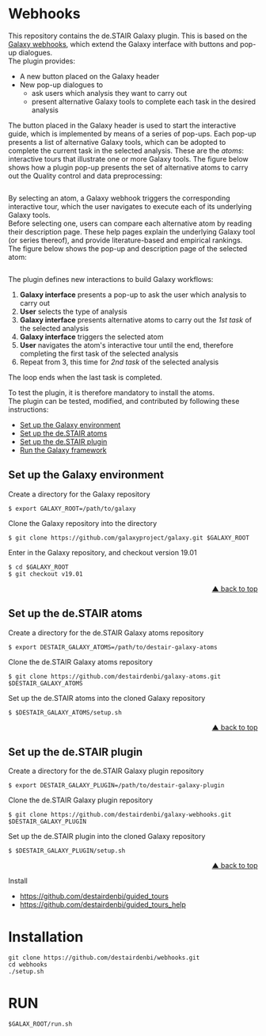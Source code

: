 <div id="top"></div>

# Webhooks

This repository contains the de.STAIR Galaxy plugin. This is based on the
[Galaxy webhooks](https://docs.galaxyproject.org/en/master/admin/webhooks.html),
which extend the Galaxy interface with buttons and pop-up dialogues.  
The plugin provides:
- A new button placed on the Galaxy header
- New pop-up dialogues to
  - ask users which analysis they want to carry out
  - present alternative Galaxy tools to complete each task in the desired
analysis

The button placed in the Galaxy header is used to start the interactive
guide, which is implemented by means of a series of pop-ups. Each pop-up
presents a list of alternative Galaxy tools, which can be adopted to complete
the current task in the selected analysis. These are the *atoms*: interactive
tours that illustrate one or more Galaxy tools.
The figure below shows how a plugin pop-up presents the set of alternative
atoms to carry out the Quality control and data preprocessing:

<img/>

By selecting an atom, a Galaxy webhook triggers the corresponding interactive
tour, which the user navigates to execute each of its underlying Galaxy tools.  
Before selecting one, users can compare each alternative atom by reading their
description page. These help pages explain the underlying Galaxy tool (or
series thereof), and provide literature-based and empirical rankings.  
The figure below shows the pop-up and description page of the selected atom:

<img/>

The plugin defines new interactions to build Galaxy workflows:
1. **Galaxy interface** presents a pop-up to ask the user which analysis to
carry out
2. **User** selects the type of analysis
3. **Galaxy interface** presents alternative atoms to carry out the *1st task*
of the selected analysis
4. **Galaxy interface** triggers the selected atom
5. **User** navigates the atom's interactive tour until the end, therefore
completing the first task of the selected analysis
6. Repeat from 3, this time for *2nd task* of the selected analysis

The loop ends when the last task is completed.  

To test the plugin, it is therefore mandatory to install the atoms.  
The plugin can be tested, modified, and contributed by following these instructions:

- [Set up the Galaxy environment](#set-up-the-galaxy-environment)
- [Set up the de.STAIR atoms](#set-up-the-destair-atoms)
- [Set up the de.STAIR plugin](#set-up-the-destair-plugin)
- [Run the Galaxy framework](#run-the-galaxy-framework)


## Set up the Galaxy environment

Create a directory for the Galaxy repository
```
$ export GALAXY_ROOT=/path/to/galaxy
```

Clone the Galaxy repository into the directory
```
$ git clone https://github.com/galaxyproject/galaxy.git $GALAXY_ROOT
```

Enter in the Galaxy repository, and checkout version 19.01
```
$ cd $GALAXY_ROOT
$ git checkout v19.01
```
<p align="right"><a href="#top">&#x25B2; back to top</a></p>


## Set up the de.STAIR atoms

Create a directory for the de.STAIR Galaxy atoms repository
```
$ export DESTAIR_GALAXY_ATOMS=/path/to/destair-galaxy-atoms
```

Clone the de.STAIR Galaxy atoms repository
```
$ git clone https://github.com/destairdenbi/galaxy-atoms.git $DESTAIR_GALAXY_ATOMS
```

Set up the de.STAIR atoms into the cloned Galaxy repository
```
$ $DESTAIR_GALAXY_ATOMS/setup.sh
```
<p align="right"><a href="#top">&#x25B2; back to top</a></p>


## Set up the de.STAIR plugin

Create a directory for the de.STAIR Galaxy plugin repository
```
$ export DESTAIR_GALAXY_PLUGIN=/path/to/destair-galaxy-plugin
```

Clone the de.STAIR Galaxy plugin repository
```
$ git clone https://github.com/destairdenbi/galaxy-webhooks.git $DESTAIR_GALAXY_PLUGIN
```

Set up the de.STAIR plugin into the cloned Galaxy repository
```
$ $DESTAIR_GALAXY_PLUGIN/setup.sh
```
<p align="right"><a href="#top">&#x25B2; back to top</a></p>







Install
 * https://github.com/destairdenbi/guided_tours
 * https://github.com/destairdenbi/guided_tours_help

# Installation
```
git clone https://github.com/destairdenbi/webhooks.git
cd webhooks
./setup.sh
```

# RUN
```
$GALAX_ROOT/run.sh
```
